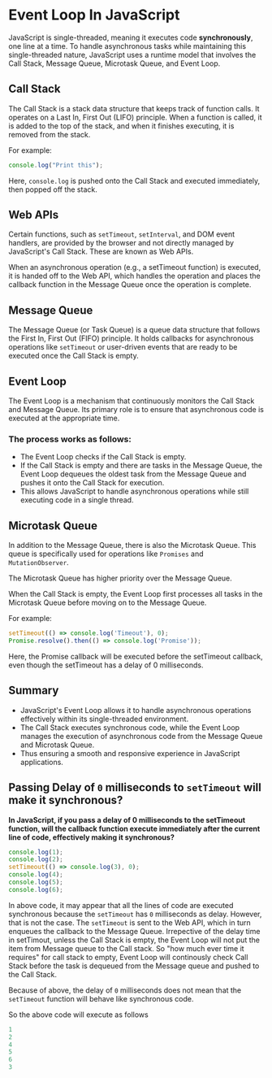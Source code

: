 # Event Loop In JavaScript

JavaScript is single-threaded, meaning it executes code **synchronously**, one line at a time. To handle asynchronous tasks while maintaining this single-threaded nature, JavaScript uses a runtime model that involves the Call Stack, Message Queue, Microtask Queue, and Event Loop.

## Call Stack
The Call Stack is a stack data structure that keeps track of function calls. It operates on a Last In, First Out (LIFO) principle. When a function is called, it is added to the top of the stack, and when it finishes executing, it is removed from the stack.

For example:

```js
console.log("Print this");
```
Here, `console.log` is pushed onto the Call Stack and executed immediately, then popped off the stack.

## Web APIs
Certain functions, such as `setTimeout`, `setInterval`, and DOM event handlers, are provided by the browser and not directly managed by JavaScript's Call Stack. These are known as Web APIs.

When an asynchronous operation (e.g., a setTimeout function) is executed, it is handed off to the Web API, which handles the operation and places the callback function in the Message Queue once the operation is complete.

## Message Queue
The Message Queue (or Task Queue) is a queue data structure that follows the First In, First Out (FIFO) principle. It holds callbacks for asynchronous operations like `setTimeout` or user-driven events that are ready to be executed once the Call Stack is empty.

## Event Loop
The Event Loop is a mechanism that continuously monitors the Call Stack and Message Queue. Its primary role is to ensure that asynchronous code is executed at the appropriate time.

### The process works as follows:

- The Event Loop checks if the Call Stack is empty.
- If the Call Stack is empty and there are tasks in the Message Queue, the Event Loop dequeues the oldest task from the Message Queue and pushes it onto the Call Stack for execution.
- This allows JavaScript to handle asynchronous operations while still executing code in a single thread.

## Microtask Queue
In addition to the Message Queue, there is also the Microtask Queue. This queue is specifically used for operations like `Promises` and `MutationObserver`. 

The Microtask Queue has higher priority over the Message Queue.

When the Call Stack is empty, the Event Loop first processes all tasks in the Microtask Queue before moving on to the Message Queue.

For example:

```js 
setTimeout(() => console.log('Timeout'), 0);
Promise.resolve().then(() => console.log('Promise'));
```

Here, the Promise callback will be executed before the setTimeout callback, even though the setTimeout has a delay of 0 milliseconds.

## Summary
- JavaScript's Event Loop allows it to handle asynchronous operations effectively within its single-threaded environment.
- The Call Stack executes synchronous code, while the Event Loop manages the execution of asynchronous code from the Message Queue and Microtask Queue.
- Thus ensuring a smooth and responsive experience in JavaScript applications.


## Passing Delay of `0` milliseconds to `setTimeout` will make it synchronous?

**In JavaScript, if you pass a delay of 0 milliseconds to the setTimeout function, will the callback function execute immediately after the current line of code, effectively making it synchronous?**

```js
console.log(1);
console.log(2);
setTimeout(() => console.log(3), 0);
console.log(4);
console.log(5);
console.log(6);
```

In above code, it may appear that all the lines of code are executed synchronous because the `setTimeout` has `0` milliseconds as delay.
However, that is not the case. The `setTimeout` is sent to the Web API, which in turn enqueues the callback to the Message Queue. 
Irrepective of the delay time in setTimout, unless the Call Stack is empty, the Event Loop will not put the item from Message queue to the Call stack. So "how much ever time it requires" for call stack to empty, Event Loop will continously check Call Stack before the task is dequeued from the Message queue and pushed to the Call Stack.

Because of above, the delay of `0` milliseconds does not mean that the `setTimeout` function will behave like synchronous code.

So the above code will execute as follows

```js
1
2
4
5
6
3
```



